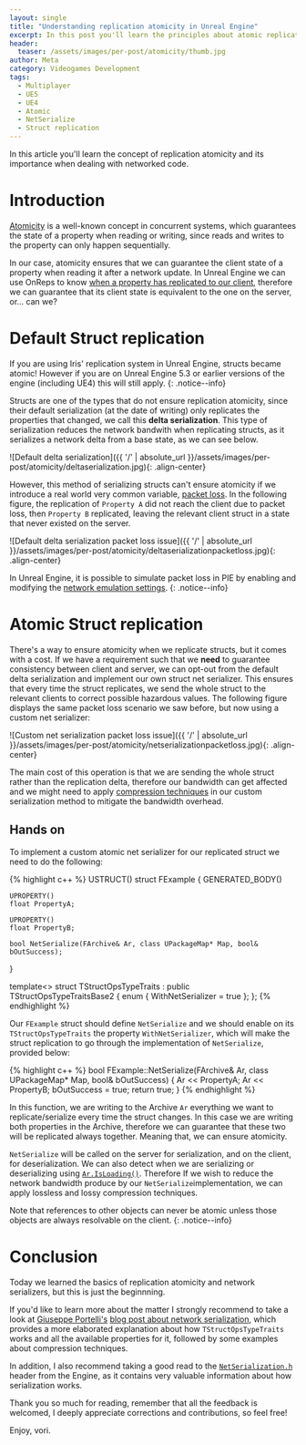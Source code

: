 ```yaml
---
layout: single
title: "Understanding replication atomicity in Unreal Engine"
excerpt: In this post you'll learn the principles about atomic replication with a simple example, a Struct.
header:
  teaser: /assets/images/per-post/atomicity/thumb.jpg
author: Meta
category: Videogames Development
tags:
  - Multiplayer
  - UE5
  - UE4
  - Atomic
  - NetSerialize
  - Struct replication
---
```


In this article you'll learn the concept of replication atomicity and its importance when dealing with networked code.

# Introduction

[Atomicity](https://www.donnywals.com/what-does-atomic-mean-in-programming/) is a well-known concept in concurrent systems, which guarantees the state of a property when reading or writing, since reads and writes to the property can only happen sequentially.

In our case, atomicity ensures that we can guarantee the client state of a property when reading it after a network update. In Unreal Engine we can use OnReps to know [when a property has replicated to our client](https://vorixo.github.io/devtricks/stateful-events-multiplayer/), therefore we can guarantee that its client state is equivalent to the one on the server, or... can we?

# Default Struct replication

If you are using Iris' replication system in Unreal Engine, structs became atomic! However if you are on Unreal Engine 5.3 or earlier versions of the engine (including UE4) this will still apply.
{: .notice--info}

Structs are one of the types that do not ensure replication atomicity, since their default serialization (at the date of writing) only replicates the properties that changed, we call this **delta serialization**. This type of serialization reduces the network bandwith when replicating structs, as it serializes a network delta from a base state, as we can see below.

![Default delta serialization]({{ '/' | absolute_url }}/assets/images/per-post/atomicity/deltaserialization.jpg){: .align-center}

However, this method of serializing structs can't ensure atomicity if we introduce a real world very common variable, [packet loss](https://en.wikipedia.org/wiki/Packet_loss). In the following figure, the replication of `Property A` did not reach the client due to packet loss, then `Property B` replicated, leaving the relevant client struct in a state that never existed on the server.

![Default delta serialization packet loss issue]({{ '/' | absolute_url }}/assets/images/per-post/atomicity/deltaserializationpacketloss.jpg){: .align-center}

In Unreal Engine, it is possible to simulate  packet loss in PIE by enabling and modifying the [network emulation settings](https://docs.unrealengine.com/5.0/en-US/using-network-emulation-in-unreal-engine/).
{: .notice--info}

# Atomic Struct replication

There's a way to ensure atomicity when we replicate structs, but it comes with a cost. If we have a requirement such that we **need** to guarantee consistency between client and server, we can opt-out from the default delta serialization and implement our own struct net serializer. This ensures that every time the struct replicates, we send the whole struct to the relevant clients to correct possible hazardous values. The following figure displays the same packet loss scenario we saw before, but now using a custom net serializer:

![Custom net serialization packet loss issue]({{ '/' | absolute_url }}/assets/images/per-post/atomicity/netserializationpacketloss.jpg){: .align-center}

The main cost of this operation is that we are sending the whole struct rather than the replication delta, therefore our bandwidth can get affected and we might need to apply [compression techniques](https://en.wikipedia.org/wiki/Data_compression) in our custom serialization method to mitigate the bandwidth overhead.

## Hands on

To implement a custom atomic net serializer for our replicated struct we need to do the following:

{% highlight c++ %}
USTRUCT()
struct FExample
{
GENERATED_BODY()

	UPROPERTY()
	float PropertyA;

	UPROPERTY()
	float PropertyB;
 
	bool NetSerialize(FArchive& Ar, class UPackageMap* Map, bool& bOutSuccess);
}

template<>
struct TStructOpsTypeTraits<FExample> : public TStructOpsTypeTraitsBase2<FExample>
{
enum
{
WithNetSerializer = true
};
};
{% endhighlight %}

Our `FExample` struct should define `NetSerialize` and we should enable on its `TStructOpsTypeTraits` the property `WithNetSerializer`, which will make the struct replication to go through the implementation of `NetSerialize`, provided below:

{% highlight c++ %}
bool FExample::NetSerialize(FArchive& Ar, class UPackageMap* Map, bool& bOutSuccess)
{
Ar << PropertyA;
Ar << PropertyB;
bOutSuccess = true;
return true;
}
{% endhighlight %}

In this function, we are writing to the Archive `Ar` everything we want to replicate/serialize every time the struct changes. In this case we are writing both properties in the Archive, therefore we can guarantee that these two will be replicated always together. Meaning that, we can ensure atomicity.

`NetSerialize` will be called on the server for serialization, and on the client, for deserialization. We can also detect when we are serializing or deserializing using [`Ar.IsLoading()`](https://docs.unrealengine.com/4.27/en-US/API/Runtime/Core/Serialization/FArchiveState/IsLoading/). Therefore If we wish to reduce the network bandwidth produce by our `NetSerialize`implementation, we can apply lossless and lossy compression techniques.

Note that references to other objects can never be atomic unless those objects are always resolvable on the client.
{: .notice--info}

# Conclusion

Today we learned the basics of replication atomicity and network serializers, but this is just the beginnning.

If you'd like to learn more about the matter I strongly recommend to take a look at [Giuseppe Portelli's](https://twitter.com/gportelli) [blog post about network serialization](http://www.aclockworkberry.com/custom-struct-serialization-for-networking-in-unreal-engine/), which provides a more elaborated explanation about how `TStructOpsTypeTraits` works and all the available properties for it, followed by some examples about compression techniques.

In addition, I also recommend taking a good read to the [`NetSerialization.h`](https://github.com/EpicGames/UnrealEngine/blob/release/Engine/Source/Runtime/Engine/Classes/Engine/NetSerialization.h) header from the Engine, as it contains very valuable information about how serialization works.

Thank you so much for reading, remember that all the feedback is welcomed, I deeply appreciate corrections and contributions, so feel free!

Enjoy, vori.